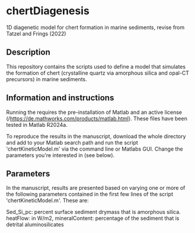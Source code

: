 
# chertDiagenesis

1D diagenetic model for chert formation in marine sediments, revise from Tatzel and Frings (2022)

## Description
This repository contains the scripts used to define a model that simulates the formation of chert (crystalline quartz via amorphous silica and opal-CT precursors) in marine sediments. 

## Information and instructions
Running the requires the pre-installation of Matlab and an active license (/https://de.mathworks.com/products/matlab.html). These files have been tested in Matlab R2024a.

To reproduce the results in the manuscript, download the whole directory and add to your Matlab search path and run the script 'chertKineticModel.m' via the command line or Matlabs GUI. Change the parameters you're interested in (see below).

## Parameters
In the manuscript, results are presented based on varying one or more of the following parameters contained in the first few lines of the script 'chertKineticModel.m'. These are:

Sed_Si_pc: percent surface sediment drymass that is amorphous silica.
heatFlow: in W/m2,
mineralContent: percentage of the sediment that is detrital aluminosilicates

